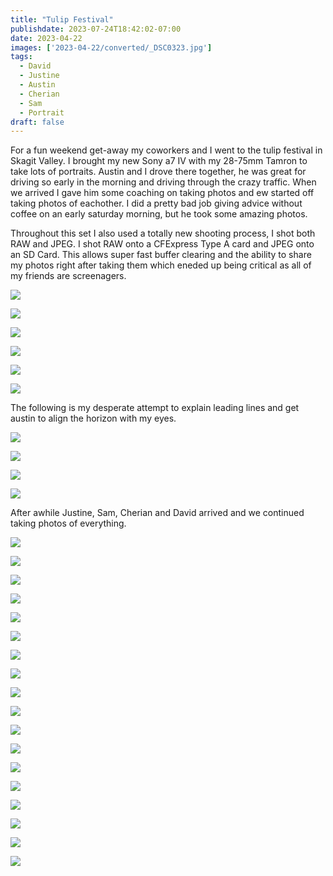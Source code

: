 ```yaml
---
title: "Tulip Festival"
publishdate: 2023-07-24T18:42:02-07:00
date: 2023-04-22
images: ['2023-04-22/converted/_DSC0323.jpg']
tags:
  - David
  - Justine
  - Austin
  - Cherian
  - Sam
  - Portrait
draft: false
---
```


For a fun weekend get-away my coworkers and I went to the tulip festival in Skagit Valley.  I brought my new Sony a7 IV with my 28-75mm Tamron to take lots of portraits.  Austin and I drove there together, he was great for driving so early in the morning and driving through the crazy traffic.  When we arrived I gave him some coaching on taking photos and ew started off taking photos of eachother.  I did a pretty bad job giving advice without coffee on an early saturday morning, but he took some amazing photos.

Throughout this set I also used a totally new shooting process, I shot both RAW and JPEG.  I shot RAW onto a CFExpress Type A card and JPEG onto an SD Card.  This allows super fast buffer clearing and the ability to share my photos right after taking them which eneded up being critical as all of my friends are screenagers.

![](2023-04-22/converted/_DSC0032.jpg)

![](2023-04-22/converted/_DSC0040.jpg)

![](2023-04-22/converted/_DSC0048.jpg)

![](2023-04-22/converted/_DSC0059.jpg)

![](2023-04-22/converted/_DSC0073.jpg)

![](2023-04-22/converted/_DSC0076.jpg)

The following is my desperate attempt to explain leading lines and get austin to align the horizon with my eyes.

![](2023-04-22/converted/_DSC0085.jpg)

![](2023-04-22/converted/_DSC0093.jpg)

![](2023-04-22/converted/_DSC0110.jpg)

![](2023-04-22/converted/_DSC0115.jpg)

After awhile Justine, Sam, Cherian and David arrived and we continued taking photos of everything.

![](2023-04-22/converted/_DSC0127.jpg)

![](2023-04-22/converted/_DSC0136.jpg)

![](2023-04-22/converted/_DSC0149.jpg)

![](2023-04-22/converted/_DSC0032.jpg)

![](2023-04-22/converted/_DSC0152.jpg)

![](2023-04-22/converted/_DSC0158.jpg)

![](2023-04-22/converted/_DSC0194.jpg)

![](2023-04-22/converted/_DSC0221.jpg)

![](2023-04-22/converted/_DSC0242.jpg)

![](2023-04-22/converted/_DSC0253.jpg)

![](2023-04-22/converted/_DSC0278.jpg)

![](2023-04-22/converted/_DSC0293.jpg)

![](2023-04-22/converted/_DSC0313.jpg)

![](2023-04-22/converted/_DSC0322.jpg)

![](2023-04-22/converted/_DSC0371.jpg)

![](2023-04-22/converted/_DSC0381.jpg)

![](2023-04-22/converted/_DSC0418.jpg)

![](2023-04-22/converted/_DSC0422.jpg)

